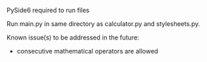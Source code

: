 PySide6 required to run files

Run main.py in same directory as calculator.py and stylesheets.py.

Known issue(s) to be addressed in the future:
- consecutive mathematical operators are allowed
